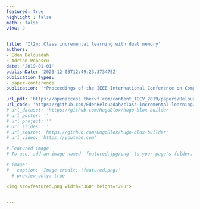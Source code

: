```yaml
---
featured: true
highlight : false
math : false
view: 2


title: 'Il2m: Class incremental learning with dual memory'
authors:
- Eden Belouadah
- Adrian Popescu
date: '2019-01-01'
publishDate: '2023-12-03T12:49:23.373475Z'
publication_types:
- paper-conference
publication: '*Proceedings of the IEEE International Conference on Computer Vision*'

url_pdf: 'https://openaccess.thecvf.com/content_ICCV_2019/papers/Belouadah_IL2M_Class_Incremental_Learning_With_Dual_Memory_ICCV_2019_paper.pdf'
url_code: 'https://github.com/EdenBelouadah/class-incremental-learning/tree/master/il2m'
# url_dataset: 'https://github.com/HugoBlox/hugo-blox-builder'
# url_poster: ''
# url_project: ''
# url_slides: ''
# url_source: 'https://github.com/HugoBlox/hugo-blox-builder'
# url_video: 'https://youtube.com'

# Featured image
# To use, add an image named `featured.jpg/png` to your page's folder.

# image:
#   caption: 'Image credit: (featured.png)'
  # preview_only: true

<img src=featured.png width="360" height="280">


---
```


